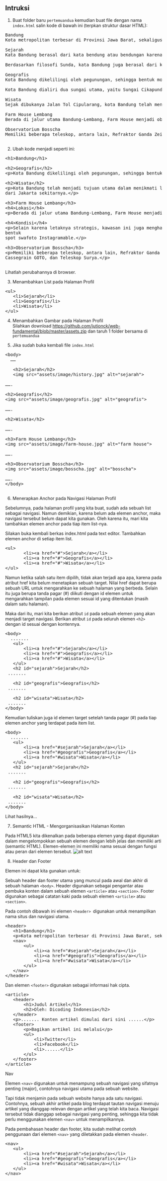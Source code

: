 ## Intruksi

1. Buat folder baru <code>pertemuandua</code> kemudian buat file dengan nama <code>index.html</code> salin kode di bawah ini (terpkan struktur dasar HTML):
<pre>
Bandung
Kota metropolitan terbesar di Provinsi Jawa Barat, sekaligus menjadi ibu kota provinsi tersebut.

Sejarah
Kata Bandung berasal dari kata bendung atau bendungan karena terbendungnya sungai Citarum oleh lava Gunung Tangkuban Parahu yang lalu membentuk telaga. Legenda yang diceritakan oleh orang-orang tua di Bandung mengatakan bahwa nama Bandung diambil dari sebuah kendaraan air yang terdiri dari dua perahu yang diikat berdampingan yang disebut perahu bandung yang digunakan oleh Bupati Bandung, R.A. Wiranatakusumah II, untuk melayari Ci Tarum dalam mencari tempat kedudukan kabupaten yang baru untuk menggantikan ibu kota yang lama di Dayeuhkolot.

Berdasarkan filosofi Sunda, kata Bandung juga berasal dari kalimat Nga-Bandung-an Banda Indung, yang merupakan kalimat sakral dan luhur karena mengandung nilai ajaran Sunda. Nga-Bandung-an artinya menyaksikan atau bersaksi. Banda adalah segala sesuatu yang berada di alam hidup yaitu di bumi dan atmosfer, baik makhluk hidup maupun benda mati. Sinonim dari banda adalah harta. Indung berarti Ibu atau Bumi, disebut juga sebagai Ibu Pertiwi tempat Banda berada.

Geografis
Kota Bandung dikelilingi oleh pegunungan, sehingga bentuk morfologi wilayahnya bagaikan sebuah mangkok raksasa, secara geografis kota ini terletak di tengah-tengah provinsi Jawa Barat, serta berada pada ketinggian ±768 m di atas permukaan laut, dengan titik tertinggi di berada di sebelah utara dengan ketinggian 1.050 meter di atas permukaan laut dan sebelah selatan merupakan kawasan rendah dengan ketinggian 675 meter di atas permukaan laut.

Kota Bandung dialiri dua sungai utama, yaitu Sungai Cikapundung dan Sungai Citarum beserta anak-anak sungainya yang pada umumnya mengalir ke arah selatan dan bertemu di Sungai Citarum. Dengan kondisi yang demikian, Bandung selatan sangat rentan terhadap masalah banjir terutama pada musim hujan.

Wisata
Sejak dibukanya Jalan Tol Cipularang, kota Bandung telah menjadi tujuan utama dalam menikmati liburan akhir pekan terutama dari masyarakat yang berasal dari Jakarta sekitarnya. Selain menjadi kota wisata belanja, kota Bandung juga dikenal dengan sejumlah besar bangunan lama berarsitektur peninggalan Belanda.

Farm House Lembang
Berada di jalur utama Bandung-Lembang, Farm House menjadi objek wisata yang tidak pernah sepi pengunjung. Selain karena letaknya strategis, kawasan ini juga menghadirkan nuansa wisata khas Eropa. Semua itu diterapkan dalam bentuk spot swafoto Instagramable.

Observatorium Bosscha
Memiliki beberapa teleskop, antara lain, Refraktor Ganda Zeiss, Schmidt Bimasakti, Refraktor Bamberg, Cassegrain GOTO, dan Teleskop Surya. Refraktor Ganda Zeiss adalah jenis teleskop terbesar untuk meneropong bintang. Benda ini diletakkan pada atap kubah sehingga saat teropong digunakan, atap tersebut harus dibuka. Observatorium Bosscha boleh dikunjungi oleh siapa pun, tanpa tiket. Namun, bagi yang ingin menggunakan teleskop Zeiss, wajib mendaftarkan diri. Untuk instansi atau lembaga pendidikan, diberikan jadwal hari Selasa sampai Jumat. Sementara itu, kunjungan individu dibuka setiap hari Sabtu.

</pre>

2. Ubah kode menjadi seperti ini:
<pre>
&lt;h1>Bandung&lt;/h1>

&lt;h2>Geografis&lt;/h2>
&lt;p>Kota Bandung dikelilingi oleh pegunungan, sehingga bentuk morfologi wilayahnya bagaikan sebuah mangkok raksasa&lt;/p>

&lt;h2>Wisata&lt;/h2>
&lt;p>Kota Bandung telah menjadi tujuan utama dalam menikmati liburan akhir pekan terutama dari masyarakat yang berasal
dari Jakarta sekitarnya.&lt;/p>

&lt;h3>Farm House Lembang&lt;/h3>
&lt;h4>Lokasi&lt;/h4>
&lt;p>Berada di jalur utama Bandung-Lembang, Farm House menjadi objek wisata yang tidak pernah sepi pengunjung.&lt;/p>

&lt;h4>Kondisi&lt;/h4>
&lt;p>Selain karena letaknya strategis, kawasan ini juga menghadirkan nuansa wisata khas Eropa. Semua itu diterapkan dalam
bentuk
spot swafoto Instagramable.&lt;/p>

&lt;h3>Observatorium Bosscha&lt;/h3>
&lt;p>Memiliki beberapa teleskop, antara lain, Refraktor Ganda Zeiss, Schmidt Bimasakti, Refraktor Bamberg,
Cassegrain GOTO, dan Teleskop Surya.&lt;/p>

</pre>

Lihatlah perubahannya di browser.

3. Menambahkan List pada Halaman Profil
<pre>
&lt;ul>
   &lt;li>Sejarah&lt;/li>
   &lt;li>Geografis&lt;/li>
   &lt;li>Wisata&lt;/li>
&lt;/ul>
</pre>

4. Menambahkan Gambar pada Halaman Profil <br>
   Silahkan download https://github.com/jutionck/web-fundamental/blob/master/assets.zip dan taruh 1 folder bersama di <code>pertemuandua</code>

5. Jika sudah buka kembali file <code>index.html</code>
<pre>
&lt;body>
  ……
 
   &lt;h2>Sejarah&lt;/h2>
   &lt;img src="assets/image/history.jpg" alt="sejarah">

…….

&lt;h2>Geografis&lt;/h2>
&lt;img src="assets/image/geografis.jpg" alt="geografis">

…….

&lt;h2>Wisata&lt;/h2>

…….

&lt;h3>Farm House Lembang&lt;/h3>
&lt;img src="assets/image/farm-house.jpg" alt="farm house">

…….

&lt;h3>Observatorium Bosscha&lt;/h3>
&lt;img src="assets/image/bosscha.jpg" alt="bosscha">

…….
&lt;/body>

</pre>

6. Menerapkan Anchor pada Navigasi Halaman Profil

Sebelumnya, pada halaman profil yang kita buat, sudah ada sebuah list sebagai navigasi. Namun demikian, karena belum ada elemen anchor, maka navigasi tersebut belum dapat kita gunakan. Oleh karena itu, mari kita tambahkan elemen anchor pada tiap item list-nya.

Silakan buka kembali berkas index.html pada text editor. Tambahkan elemen anchor di setiap item list.

<pre>
&lt;ul>
       &lt;li>&lt;a href="#">Sejarah&lt;/a>&lt;/li>
       &lt;li>&lt;a href="#">Geografis&lt;/a>&lt;/li>
       &lt;li>&lt;a href="#">Wisata&lt;/a>&lt;/li>
&lt;/ul>
</pre>

Namun ketika salah satu item dipilih, tidak akan terjadi apa apa, karena pada atribut href kita belum menetapkan sebuah target. Nilai href dapat berupa sebuah URL untuk mengarahkan ke sebuah halaman yang berbeda. Selain itu juga berupa tanda pagar (#) diikuti dengan id elemen untuk mengarahkan tampilan pada elemen sesuai id yang ditentukan (masih dalam satu halaman).

Maka dari itu, mari kita berikan atribut <code>id</code> pada sebuah elemen yang akan menjadi target navigasi. Berikan atribut <code>id</code> pada seluruh elemen <code>&lt;h2></code> dengan id sesuai dengan kontennya.

<pre>
&lt;body>
  .......
   &lt;ul>
       &lt;li>&lt;a href="#">Sejarah&lt;/a>&lt;/li>
       &lt;li>&lt;a href="#">Geografis&lt;/a>&lt;/li>
       &lt;li>&lt;a href="#">Wisata&lt;/a>&lt;/li>
   &lt;/ul>
   &lt;h2 id="sejarah">Sejarah&lt;/h2>
 .......
 
   &lt;h2 id="geografis">Geografis&lt;/h2>
 .......
 
   &lt;h2 id="wisata">Wisata&lt;/h2>
 .......
&lt;/body>
</pre>

Kemudian tuliskan juga id elemen target setelah tanda pagar (#) pada tiap elemen anchor yang terdapat pada item list.

<pre>
&lt;body>
  .......
   &lt;ul>
       &lt;li>&lt;a href="#sejarah">Sejarah&lt;/a>&lt;/li>
       &lt;li>&lt;a href="#geografis">Geografis&lt;/a>&lt;/li>
       &lt;li>&lt;a href="#wisata">Wisata&lt;/a>&lt;/li>
   &lt;/ul>
   &lt;h2 id="sejarah">Sejarah&lt;/h2>
 .......
 
   &lt;h2 id="geografis">Geografis&lt;/h2>
 .......
 
   &lt;h2 id="wisata">Wisata&lt;/h2>
 .......
&lt;/body>
</pre>

Lihat hasilnya...

7. Semantic HTML - Mengorganisasikan Halaman Konten

Pada HTML5 kita dikenalkan pada beberapa elemen yang dapat digunakan dalam mengelompokkan sebuah elemen dengan lebih jelas dan memiliki arti (semantic HTML). Elemen-elemen ini memiliki nama sesuai dengan fungsi atau peran dari elemen tersebut.
![alt text](https://dicodingacademy.blob.core.windows.net/academies/20191206102521bd0be43e0e63642d10922c8caf26d32d.png)

8. Header dan Footer

Elemen ini dapat kita gunakan untuk:

Sebuah header dan footer utama yang muncul pada awal dan akhir di sebuah halaman <code>&lt;body></code>.
Header digunakan sebagai pengantar atau pembuka konten dalam sebuah elemen <code>&lt;article></code> atau <code>&lt;section></code>.
Footer digunakan sebagai catatan kaki pada sebuah elemen <code>&lt;article></code> atau <code>&lt;section></code>.

Pada contoh dibawah ini elemen <code>&lt;header> </code>digunakan untuk menampilkan nama situs dan navigasi utama.

<pre>
&lt;header>
   &lt;h1>Bandung&lt;/h1>
   &lt;p>Kota metropolitan terbesar di Provinsi Jawa Barat, sekaligus menjadi ibu kota provinsi tersebut.&lt;/p>
   &lt;nav>
       &lt;ul>
           &lt;li>&lt;a href="#sejarah">Sejarah&lt;/a>&lt;/li>
           &lt;li>&lt;a href="#geografis">Geografis&lt;/a>&lt;/li>
           &lt;li>&lt;a href="#wisata">Wisata&lt;/a>&lt;/li>
       &lt;/ul>
   &lt;/nav>
&lt;/header>
</pre>

Dan elemen <code>&lt;footer></code> digunakan sebagai informasi hak cipta.

<pre>
&lt;article>
   &lt;header>
       &lt;h1>Judul Artikel&lt;/h1>
       &lt;h2>Oleh: Dicoding Indonesia&lt;/h2>
   &lt;/header>
   &lt;p>....... Konten artikel dimulai dari sini ......&lt;/p>
   &lt;footer>
       &lt;p>Bagikan artikel ini melalui&lt;/p>
       &lt;ul>
           &lt;li>Twitter&lt;/li>
           &lt;li>Facebook&lt;/li>
           &lt;li>......&lt;/li>
       &lt;/ul>
   &lt;/footer>
&lt;/article>
</pre>

Nav

Elemen <code>&lt;nav></code> digunakan untuk menampung sebuah navigasi yang sifatnya penting (major), contohnya navigasi utama pada sebuah website.

Tapi tidak menjamin pada sebuah website hanya ada satu navigasi. Contohnya, sebuah akhir artikel pada blog terdapat tautan navigasi menuju artikel yang dianggap relevan dengan artikel yang telah kita baca. Navigasi tersebut tidak dianggap sebagai navigasi yang penting, sehingga kita tidak perlu menggunakan elemen <code>&lt;nav></code> untuk menampilkannya.

Pada pembahasan header dan footer, kita sudah melihat contoh penggunaan dari elemen <code>&lt;nav></code> yang diletakkan pada elemen <code>&lt;header</code>.

<pre>
&lt;nav>
   &lt;ul>
       &lt;li>&lt;a href="#sejarah">Sejarah&lt;/a>&lt;/li>
       &lt;li>&lt;a href="#geografis">Geografis&lt;/a>&lt;/li>
       &lt;li>&lt;a href="#wisata">Wisata&lt;/a>&lt;/li>
   &lt;/ul>
&lt;/nav>
</pre>
